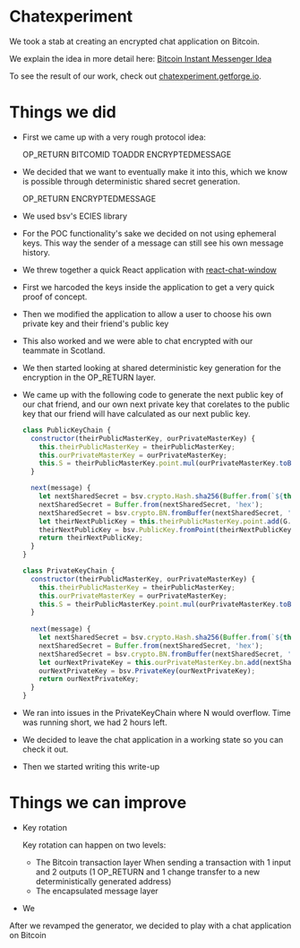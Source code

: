 # Chatexperiment

We took a stab at creating an encrypted chat application on Bitcoin. 

We explain the idea in more detail here: [Bitcoin Instant Messenger Idea](BitcoinInstantMessengerBiM.md)

To see the result of our work, check out [chatexperiment.getforge.io](https://chatexperiment.getforge.io).

# Things we did

- First we came up with a very rough protocol idea:

  OP_RETURN BITCOMID TOADDR ENCRYPTEDMESSAGE
- We decided that we want to eventually make it into this, which we know is possible through deterministic shared secret generation.
  
  OP_RETURN ENCRYPTEDMESSAGE
- We used bsv's ECIES library
- For the POC functionality's sake we decided on not using ephemeral keys. This way the sender of a message can still see his own message history.
- We threw together a quick React application with [react-chat-window](https://www.npmjs.com/package/react-chat-window)
- First we harcoded the keys inside the application to get a very quick proof of concept. 
- Then we modified the application to allow a user to choose his own private key and their friend's public key
- This also worked and we were able to chat encrypted with our teammate in Scotland.
- We then started looking at shared deterministic key generation for the encryption in the OP_RETURN layer.
- We came up with the following code to generate the next public key of our chat friend, and our own next private key that corelates to the public key that our friend will have calculated as our next public key.
  ```javascript
  class PublicKeyChain {
    constructor(theirPublicMasterKey, ourPrivateMasterKey) {
      this.theirPublicMasterKey = theirPublicMasterKey;
      this.ourPrivateMasterKey = ourPrivateMasterKey;
      this.S = theirPublicMasterKey.point.mul(ourPrivateMasterKey.toBigNumber()).getX().toString('hex');
    }

    next(message) {
      let nextSharedSecret = bsv.crypto.Hash.sha256(Buffer.from(`${this.S}${message}`));
      nextSharedSecret = Buffer.from(nextSharedSecret, 'hex');
      nextSharedSecret = bsv.crypto.BN.fromBuffer(nextSharedSecret, 'hex');
      let theirNextPublicKey = this.theirPublicMasterKey.point.add(G.mul(nextSharedSecret));
      theirNextPublicKey = bsv.PublicKey.fromPoint(theirNextPublicKey);
      return theirNextPublicKey;
    }
  }
  
  class PrivateKeyChain {
    constructor(theirPublicMasterKey, ourPrivateMasterKey) {
      this.theirPublicMasterKey = theirPublicMasterKey;
      this.ourPrivateMasterKey = ourPrivateMasterKey;
      this.S = theirPublicMasterKey.point.mul(ourPrivateMasterKey.toBigNumber()).getX().toString('hex');
    }
 
    next(message) {
      let nextSharedSecret = bsv.crypto.Hash.sha256(Buffer.from(`${this.S}${message}`));
      nextSharedSecret = Buffer.from(nextSharedSecret, 'hex');
      nextSharedSecret = bsv.crypto.BN.fromBuffer(nextSharedSecret, 'hex');
      let ourNextPrivateKey = this.ourPrivateMasterKey.bn.add(nextSharedSecret);
      ourNextPrivateKey = bsv.PrivateKey(ourNextPrivateKey);
      return ourNextPrivateKey;
    }
  }
  ```
- We ran into issues in the PrivateKeyChain where N would overflow. Time was running short, we had 2 hours left.
- We decided to leave the chat application in a working state so you can check it out.
- Then we started writing this write-up


# Things we can improve

- Key rotation
  
  Key rotation can happen on two levels:
  - The Bitcoin transaction layer
    When sending a transaction with 1 input and 2 outputs (1 OP_RETURN and 1 change transfer to a new deterministically generated address)
  - The encapsulated message layer
- We 


After we revamped the generator, we decided to play with a chat application on Bitcoin




